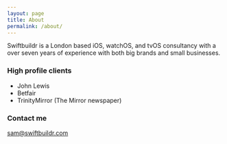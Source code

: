 ```yaml
---
layout: page
title: About
permalink: /about/
---
```


Swiftbuildr is a London based iOS, watchOS, and tvOS consultancy with a over seven years of experience with both big brands and small businesses.

### High profile clients
- John Lewis
- Betfair
- TrinityMirror (The Mirror newspaper)

### Contact me

[sam@swiftbuildr.com](mailto:sam@swiftbuildr.com)
